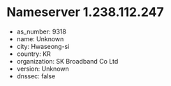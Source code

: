 # Nameserver 1.238.112.247

* as_number: 9318
* name: Unknown
* city: Hwaseong-si
* country: KR
* organization: SK Broadband Co Ltd
* version: Unknown
* dnssec: false
